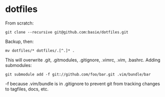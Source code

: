 dotfiles
========

From scratch:

`git clone --recursive git@github.com:basie/dotfiles.git`

Backup, then:

`mv dotfiles/* dotfiles/.[^.]* .`

This will overwrite .git, .gitmodules, .gitignore, .vimrc, .vim, .bashrc. Adding submodules:

`git submodule add -f git://github.com/foo/bar.git .vim/bundle/bar`

-f because .vim/bundle is in .gitignore to prevent git from tracking changes to tagfiles, docs, etc.
